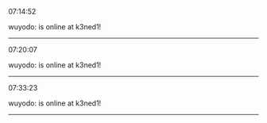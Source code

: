 07:14:52

wuyodo: is online at k3ned1!

---

07:20:07

wuyodo: is online at k3ned1!

---

07:33:23

wuyodo: is online at k3ned1!

---

